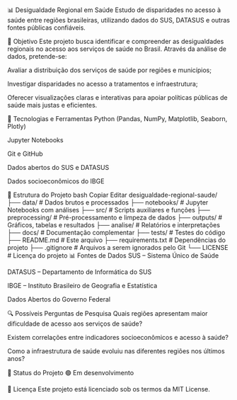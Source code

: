 📊 Desigualdade Regional em Saúde
Estudo de disparidades no acesso à saúde entre regiões brasileiras, utilizando dados do SUS, DATASUS e outras fontes públicas confiáveis.

🎯 Objetivo
Este projeto busca identificar e compreender as desigualdades regionais no acesso aos serviços de saúde no Brasil. Através da análise de dados, pretende-se:

Avaliar a distribuição dos serviços de saúde por regiões e municípios;

Investigar disparidades no acesso a tratamentos e infraestrutura;

Oferecer visualizações claras e interativas para apoiar políticas públicas de saúde mais justas e eficientes.

🧰 Tecnologias e Ferramentas
Python (Pandas, NumPy, Matplotlib, Seaborn, Plotly)

Jupyter Notebooks

Git e GitHub

Dados abertos do SUS e DATASUS

Dados socioeconômicos do IBGE

📁 Estrutura do Projeto
bash
Copiar
Editar
desigualdade-regional-saude/
├── data/             # Dados brutos e processados
├── notebooks/        # Jupyter Notebooks com análises
├── src/              # Scripts auxiliares e funções
├── preprocessing/    # Pré-processamento e limpeza de dados
├── outputs/          # Gráficos, tabelas e resultados
├── analise/          # Relatórios e interpretações
├── docs/             # Documentação complementar
├── tests/            # Testes do código
├── README.md         # Este arquivo
├── requirements.txt  # Dependências do projeto
├── .gitignore        # Arquivos a serem ignorados pelo Git
└── LICENSE           # Licença do projeto
📊 Fontes de Dados
SUS – Sistema Único de Saúde

DATASUS – Departamento de Informática do SUS

IBGE – Instituto Brasileiro de Geografia e Estatística

Dados Abertos do Governo Federal

🔍 Possíveis Perguntas de Pesquisa
Quais regiões apresentam maior dificuldade de acesso aos serviços de saúde?

Existem correlações entre indicadores socioeconômicos e acesso à saúde?

Como a infraestrutura de saúde evoluiu nas diferentes regiões nos últimos anos?

📌 Status do Projeto
🟢 Em desenvolvimento

📄 Licença
Este projeto está licenciado sob os termos da MIT License.

